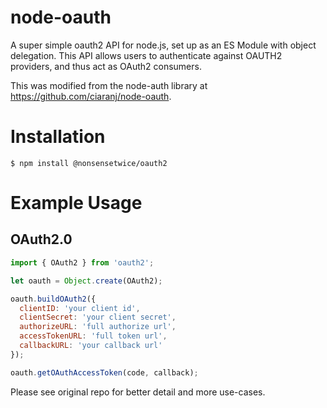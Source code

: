 node-oauth
===========
A super simple oauth2 API for node.js, set up as an ES Module with object delegation. This API allows users to authenticate against OAUTH2 providers, and thus act as OAuth2 consumers.

This was modified from the node-auth library at https://github.com/ciaranj/node-oauth.

Installation
============== 

    $ npm install @nonsensetwice/oauth2


Example Usage
==========

## OAuth2.0 
```javascript
import { OAuth2 } from 'oauth2';

let oauth = Object.create(OAuth2);

oauth.buildOAuth2({
  clientID: 'your client id',
  clientSecret: 'your client secret',
  authorizeURL: 'full authorize url',
  accessTokenURL: 'full token url',
  callbackURL: 'your callback url'
});

oauth.getOAuthAccessToken(code, callback);
```

Please see original repo for better detail and more use-cases.